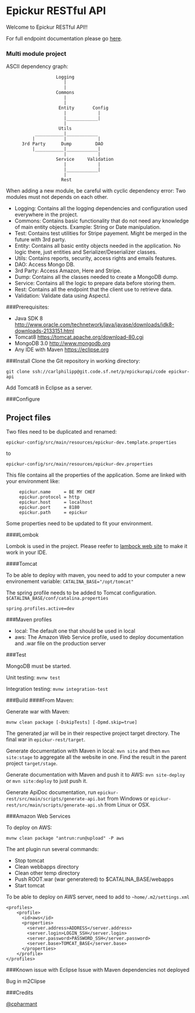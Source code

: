 Epickur RESTful API
==================

Welcome to Epickur RESTful API!!

For full endpoint documentation please go [here](epickur-rest/apidoc/index.html).

### Multi module project

ASCII dependency graph:

```
                   Logging
                      |
                      |
                   Commons
                      |
                      |
                    Entity       Config
                      |            |
                      |____________|
                      |
                    Utils
           ___________|____________
          |           |            |
      3rd Party      Dump         DAO
          |___________|____________|
                      |            |
                   Service     Validation
                      |            |
                      |____________|
                      |
                     Rest
```

When adding a new module, be careful with cyclic dependency error: Two modules must not depends on each other.

* Logging: Contains all the logging dependencies and configuration used everywhere in the project.
* Commons: Contains basic functionality that do not need any knowledge of main entity objects. Example: String or Date manipulation.
* Test: Contains test utilities for Stripe payement. Might be merged in the future with 3rd party.
* Entity: Contains all basic entity objects needed in the application. No logic there, just entities and Serializer/Deserializer classes.
* Utils: Contains reports, security, access rights and emails features.
* DAO: Access Mongo DB.
* 3rd Party: Access Amazon, Here and Stripe.
* Dump: Contains all the classes needed to create a MongoDB dump.
* Service: Contains all the logic to prepare data before storing them.
* Rest: Contains all the endpoint that the client use to retrieve data.
* Validation: Validate data using AspectJ.

###Prerequisites:
* Java SDK 8 http://www.oracle.com/technetwork/java/javase/downloads/jdk8-downloads-2133151.html
* Tomcat8 https://tomcat.apache.org/download-80.cgi
* MongoDB 3.0 http://www.mongodb.org
* Any IDE with Maven https://eclipse.org

###Install
Clone the Git repository in working directory:

`git clone ssh://carlphilipp@git.code.sf.net/p/epickurapi/code epickur-api`

Add Tomcat8 in Eclipse as a server.

###Configure

## Project files
Two files need to be duplicated and renamed:

`epickur-config/src/main/resources/epickur-dev.template.properties`

to

`epickur-config/src/main/resources/epickur-dev.properties`


This file contains all the properties of the application. Some are linked with your environment like:

```
     epickur.name     = BE MY CHEF
     epickur.protocol = http
     epickur.host     = localhost
     epickur.port     = 8180
     epickur.path     = epickur
```

Some properties need to be updated to fit your environment.

####Lombok

Lombok is used in the project. Please reefer to [lambock web site](https://projectlombok.org) to make it work in your IDE.

####Tomcat

To be able to deploy with maven, you need to add to your computer a new environement variable:
`CATALINA_BASE="/opt/tomcat"`

The spring profile needs to be added to Tomcat configuration. `$CATALINA_BASE/conf/catalina.properties`

`spring.profiles.active=dev`


###Maven profiles
* local: The default one that should be used in local
* aws: The Amazon Web Service profile, used to deploy documentation and .war file on the production server

###Test

MongoDB must be started.

Unit testing: `mvnw test`


Integration testing: `mvnw integration-test`



###Build
####From Maven:

Generate war with Maven:

`mvnw clean package [-DskipTests] [-Dpmd.skip=true]`

The generated jar will be in their respective project target directory. The final war in `epickur-rest/target`.

Generate documentation with Maven in local: `mvn site` and then `mvn site:stage` to aggregate all the website in one. Find the result in the parent project `target/stage`.

Generate documentation with Maven and push it to AWS: `mvn site-deploy` or `mvn site:deploy` to just push it.

Generate ApiDoc documentation, run `epickur-rest/src/main/scripts/generate-api.bat` from Windows or `epickur-rest/src/main/scripts/generate-api.sh` from Linux or OSX.

###Amazon Web Services

To deploy on AWS:

`mvnw clean package "antrun:run@upload" -P aws`

The ant plugin run several commands:

* Stop tomcat
* Clean webbapps directory
* Clean other temp directory
* Push ROOT.war (war generatered) to $CATALINA_BASE/webapps
* Start tomcat

To be able to deploy on AWS server, need to add to `~home/.m2/settings.xml`

```
<profiles>
    <profile>
      <id>aws</id>
      <properties>
        <server.address>ADDRESS</server.address>
        <server.login>LOGIN_SSH</server.login>
        <server.password>PASSWORD_SSH</server.password>
        <server.base>TOMCAT_BASE</server.base>
      </properties>
    </profile>
</profiles>
```

###Known issue with Eclipse
Issue with Maven dependencies not deployed

Bug in m2Clipse

###Credits

[@cpharmant](https://twitter.com/cpharmant)
